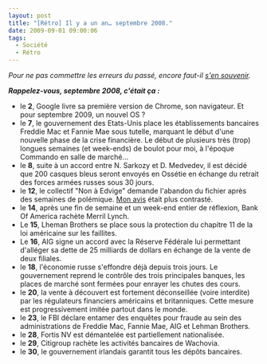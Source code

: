 ```yaml
---
layout: post
title: "[Rétro] Il y a un an… septembre 2008."
date: 2009-09-01 09:00:06
tags:
  - Société
  - Rétro
---
```


_Pour ne pas commettre les erreurs du passé, encore faut-il [s'en souvenir](/?s=[R%C3%A9tro])._

_**Rappelez-vous, septembre 2008, c'était ça&nbsp;:**_

*   le **2**, Google livre sa première version de Chrome, son navigateur. Et pour septembre 2009, un nouvel OS&nbsp;?
*   le **7**, le gouvernement des Etats-Unis place les établissements bancaires Freddie Mac et Fannie Mae sous tutelle, marquant le début d'une nouvelle phase de la crise financière. Le début de plusieurs très (trop) longues semaines (et week-ends) de boulot pour moi, à l'époque Commando en salle de marché…
*   le **8**, suite à un accord entre N. Sarkozy et D. Medvedev, il est décidé que 200 casques bleus seront envoyés en Ossétie en échange du retrait des forces armées russes sous 30 jours.
*   le **12**, le collectif "Non à Edvige" demande l'abandon du fichier après des semaines de polémique. [Mon avis](/blog/edvige-la-verite-est-ailleurs/) était plus contrasté.
*   le **14**, après une fin de semaine et un week-end entier de réflexion, Bank Of America rachète Merril Lynch.
*   Le **15**, Lheman Brothers se place sous la protection du chapitre 11 de la loi américaine sur les faillites.
*   Le **16**, AIG signe un accord avec la Réserve Fédérale lui permettant d'alléger sa dette de 25 milliards de dollars en échange de la vente de deux filiales.
*   le **18**, l'économie russe s'effondre déjà depuis trois jours. Le gouvernement reprend le contrôle des trois principales banques, les places de marché sont fermées pour enrayer les chutes des cours.
*   le **20**, la vente à découvert est fortement déconseillée (voire interdite) par les régulateurs financiers américains et britanniques. Cette mesure est progressivement imitée partout dans le monde.
*   le **23**, le FBI déclare entamer des enquêtes pour fraude au sein des administrations de Freddie Mac, Fannie Mae, AIG et Lehman Brothers.
*   le **28**, Fortis NV est démantelée est partiellement nationalisée.
*   le **29**, Citigroup rachète les activités bancaires de Wachovia.
*   le **30**, le gouvernement irlandais garantit tous les dépôts bancaires.